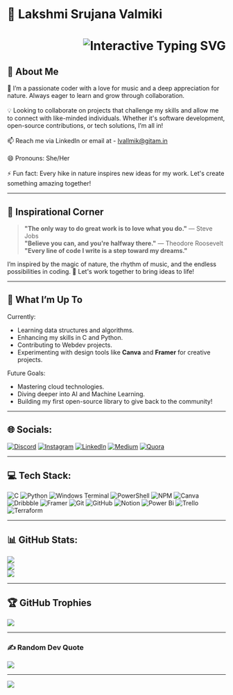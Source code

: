     

# 🌸 Lakshmi Srujana Valmiki

<h1 align="right">
  <img 
    src="https://readme-typing-svg.herokuapp.com/?font=Cookie&size=45&center=true&vCenter=true&width=800&height=90&duration=2000&pause=1200&color=FF69B4&background=00000000&lines=Lakshmi+Srujana;Coding+Enthusiast;Nature+Lover+and+Innovator+💡"
    alt="Interactive Typing SVG"
    style="max-width: 100%; height: auto;"
  />
</h1>

## 🌟 About Me
🌸 I’m a passionate coder with a love for music and a deep appreciation for nature. Always eager to learn and grow through collaboration.<br><br>💡 Looking to collaborate on projects that challenge my skills and allow me to connect with like-minded individuals. Whether it's software development, open-source contributions, or tech solutions, I’m all in!<br><br>📫 Reach me via LinkedIn or email at - lvallmik@gitam.in<br><br>😄 Pronouns: She/Her<br><br>⚡ Fun fact: Every hike in nature inspires new ideas for my work. Let's create something amazing together!

---

## 🌌 Inspirational Corner
> **"The only way to do great work is to love what you do."** — Steve Jobs  
> **"Believe you can, and you're halfway there."** — Theodore Roosevelt  
> **"Every line of code I write is a step toward my dreams."**

I’m inspired by the magic of nature, the rhythm of music, and the endless possibilities in coding. 🌱 Let's work together to bring ideas to life!

---

## 🌱 What I’m Up To
Currently:
- Learning data structures and algorithms.
- Enhancing my skills in C and Python.
- Contributing to Webdev projects.
- Experimenting with design tools like **Canva** and **Framer** for creative projects.

Future Goals:
- Mastering cloud technologies.
- Diving deeper into AI and Machine Learning.
- Building my first open-source library to give back to the community!

---

## 🌐 Socials:
[![Discord](https://img.shields.io/badge/Discord-%237289DA.svg?logo=discord&logoColor=white)](https://discord.gg/2) [![Instagram](https://img.shields.io/badge/Instagram-%23E4405F.svg?logo=Instagram&logoColor=white)](https://instagram.com/3) [![LinkedIn](https://img.shields.io/badge/LinkedIn-%230077B5.svg?logo=linkedin&logoColor=white)](https://linkedin.com/in/lakshmi-srujana-valmiki-284a4228b/) [![Medium](https://img.shields.io/badge/Medium-12100E?logo=medium&logoColor=white)](https://medium.com/@4) [![Quora](https://img.shields.io/badge/Quora-%23B92B27.svg?logo=Quora&logoColor=white)](https://quora.com/profile/5)

---

## 💻 Tech Stack:
![C](https://img.shields.io/badge/c-%2300599C.svg?style=flat&logo=c&logoColor=white) ![Python](https://img.shields.io/badge/python-3670A0?style=flat&logo=python&logoColor=ffdd54) ![Windows Terminal](https://img.shields.io/badge/Windows%20Terminal-%234D4D4D.svg?style=flat&logo=windows-terminal&logoColor=white) ![PowerShell](https://img.shields.io/badge/PowerShell-%235391FE.svg?style=flat&logo=powershell&logoColor=white) ![NPM](https://img.shields.io/badge/NPM-%23CB3837.svg?style=flat&logo=npm&logoColor=white) ![Canva](https://img.shields.io/badge/Canva-%2300C4CC.svg?style=flat&logo=Canva&logoColor=white) ![Dribbble](https://img.shields.io/badge/Dribbble-EA4C89?style=flat&logo=dribbble&logoColor=white) ![Framer](https://img.shields.io/badge/Framer-black?style=flat&logo=framer&logoColor=blue) ![Git](https://img.shields.io/badge/git-%23F05033.svg?style=flat&logo=git&logoColor=white) ![GitHub](https://img.shields.io/badge/github-%23121011.svg?style=flat&logo=github&logoColor=white) ![Notion](https://img.shields.io/badge/Notion-%23000000.svg?style=flat&logo=notion&logoColor=white) ![Power Bi](https://img.shields.io/badge/power_bi-F2C811?style=flat&logo=powerbi&logoColor=black) ![Trello](https://img.shields.io/badge/Trello-%23026AA7.svg?style=flat&logo=Trello&logoColor=white) ![Terraform](https://img.shields.io/badge/terraform-%235835CC.svg?style=flat&logo=terraform&logoColor=white)

---

## 📊 GitHub Stats:
![](https://github-readme-stats.vercel.app/api?username=lkshi0406&theme=gotham&hide_border=false&include_all_commits=true&count_private=true)<br/>
![](https://github-readme-streak-stats.herokuapp.com/?user=lkshi0406&theme=gotham&hide_border=false)<br/>
![](https://github-readme-stats.vercel.app/api/top-langs/?username=lkshi0406&theme=gotham&hide_border=false&include_all_commits=true&count_private=true&layout=compact)

---

## 🏆 GitHub Trophies
![](https://github-profile-trophy.vercel.app/?username=lkshi0406&theme=gotham&no-frame=false&no-bg=true&margin-w=4)

---

### ✍️ Random Dev Quote
![](https://quotes-github-readme.vercel.app/api?type=horizontal&theme=dark)

---

[![](https://visitcount.itsvg.in/api?id=lkshi0406&icon=2&color=3)](https://visitcount.itsvg.in)
